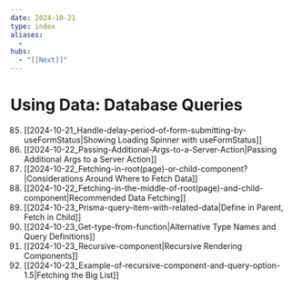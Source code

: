 ```yaml
---
date: 2024-10-21
type: index
aliases:
  -
hubs:
  - "[[Next]]"
---
```


# Using Data: Database Queries

85. [[2024-10-21_Handle-delay-period-of-form-submitting-by-useFormStatus|Showing Loading Spinner with useFormStatus]]
91. [[2024-10-22_Passing-Additional-Args-to-a-Server-Action|Passing Additional Args to a Server Action]]
95. [[2024-10-22_Fetching-in-root(page)-or-child-component?|Considerations Around Where to Fetch Data]]
97. [[2024-10-22_Fetching-in-the-middle-of-root(page)-and-child-component|Recommended Data Fetching]]
98. [[2024-10-23_Prisma-query-item-with-related-data|Define in Parent, Fetch in Child]]
100. [[2024-10-23_Get-type-from-function|Alternative Type Names and Query Definitions]]
103. [[2024-10-23_Recursive-component|Recursive Rendering Components]]
104. [[2024-10-23_Example-of-recursive-component-and-query-option-1.5|Fetching the Big List]]
